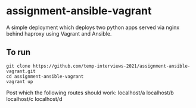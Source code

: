 # assignment-ansible-vagrant


A simple deployment which deploys two python apps served via nginx behind haproxy using Vagrant and Ansible.


## To run
	
	git clone https://github.com/temp-interviews-2021/assignment-ansible-vagrant.git
	cd assignment-ansible-vagrant
	vagrant up

Post which the following routes should work:
	localhost/a
	localhost/b
	localhost/c
	localhost/d
